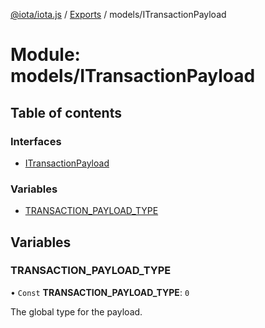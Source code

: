 [@iota/iota.js](../README.md) / [Exports](../modules.md) / models/ITransactionPayload

# Module: models/ITransactionPayload

## Table of contents

### Interfaces

- [ITransactionPayload](../interfaces/models_itransactionpayload.itransactionpayload.md)

### Variables

- [TRANSACTION\_PAYLOAD\_TYPE](models_itransactionpayload.md#transaction_payload_type)

## Variables

### TRANSACTION\_PAYLOAD\_TYPE

• `Const` **TRANSACTION\_PAYLOAD\_TYPE**: ``0``

The global type for the payload.
